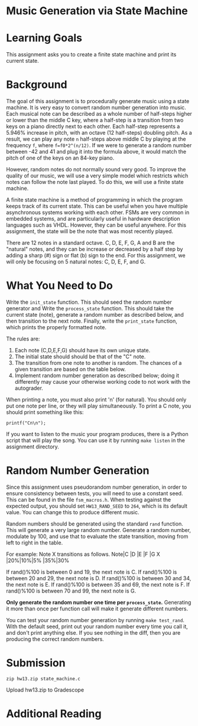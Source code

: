 # Music Generation via State Machine

Learning Goals 
==============

This assignment asks you to create a finite state machine and print its current state.

Background
=====

The goal of this assignment is to procedurally generate music using a state machine. It is very easy to convert random number generation into music. Each musical note can be described as a whole number of half-steps higher or lower than the middle C key, where a half-step is a transition from two keys on a piano directly next to each other. Each half-step represents a 5.946% increase in pitch, with an octave (12 half-steps) doubling pitch. As a result, we can play any note `n` half-steps above middle C by playing at the frequency `f`, where `f=f0*2^(n/12)`. If we were to generate a random number between -42 and 41 and plug it into the formula above, it would match the pitch of one of the keys on an 84-key piano.

However, random notes do not normally sound very good. To improve the quality of our music, we will use a very simple model which restricts which notes can follow the note last played. To do this, we will use a finite state machine.

A finite state machine is a method of programming in which the program keeps track of its current state. This can be useful when you have multiple asynchronous systems working with each other. FSMs are very common in embedded systems, and are particularly useful in hardware description languages such as VHDL. However, they can be useful anywhere. For this assignment, the state will be the note that was most recently played.

There are 12 notes in a standard octave. C, D, E, F, G, A and B are the "natural" notes, and they can be increase or decreased by a half step by adding a sharp (#) sign or flat (b) sign to the end. For this assignment, we will only be focusing on 5 natural notes: C, D, E, F, and G.

What You Need to Do
======================

Write the `init_state` function. This should seed the random number generator and
Write the `process_state` function. This should take the current state (note), generate a random number as described below, and then transition to the next note.
Finally, write the `print_state` function, which prints the properly formatted note.


The rules are:

1. Each note (C,D,E,F,G) should have its own unique state.
2. The initial state should should be that of the "C" note.
3. The transition from one note to another is random. The chances of a given transition are based on the table below.
4. Implement random number generation as described below; doing it differently may cause your otherwise working code to not work with the autograder.


When printing a note, you must also print 'n' (for natural). You should only put one note per line, or they will play simultaneously. To print a C note, you should print something like this:

```
printf("Cn\n");
```

If you want to listen to the music your program produces, there is a Python script that will play the song. You can use it by running `make listen` in the assignment directory.

Random Number Generation
==========

Since this assignment uses pseudorandom number generation, in order to ensure consistency between tests, you will need to use a constant seed. This can be found in the file `fsm_macros.h`. When testing against the expected output, you should set `HW13_RAND_SEED` to `264`, which is its default value. You can change this to produce different music.

Random numbers should be generated using the standard `rand` function. This will generate a very large random number. Generate a random number, modulate by 100, and use that to evaluate the state transition, moving from left to right in the table.

For example: Note X transitions as follows.
Note|C  |D  |E  |F  |G
X   |20%|10%|5% |35%|30%

If rand()%100 is between 0 and 19, the next note is C.
If rand()%100 is between 20 and 29, the next note is D.
If rand()%100 is between 30 and 34, the next note is E.
If rand()%100 is between 35 and 69, the next note is F.
If rand()%100 is between 70 and 99, the next note is G.

**Only generate the random number one time per `process_state`.** Generating it more than once per function call will make it generate different numbers.

You can test your random number generation by running `make test_rand`. With the default seed, print out your random number every time you call it, and don't print anything else. If you see nothing in the diff, then you are producing the correct random numbers.

Submission
==========

```
zip hw13.zip state_machine.c
```

Upload hw13.zip to Gradescope

Additional Reading
==================

